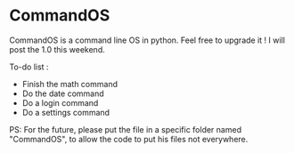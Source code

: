 # CommandOS
CommandOS is a command line OS in python. Feel free to upgrade it ! I will post the 1.0 this weekend.

To-do list :
* Finish the math command
* Do the date command
* Do a login command
* Do a settings command

PS: For the future, please put the file in a specific folder named "CommandOS", to allow the code to put his files not everywhere.
